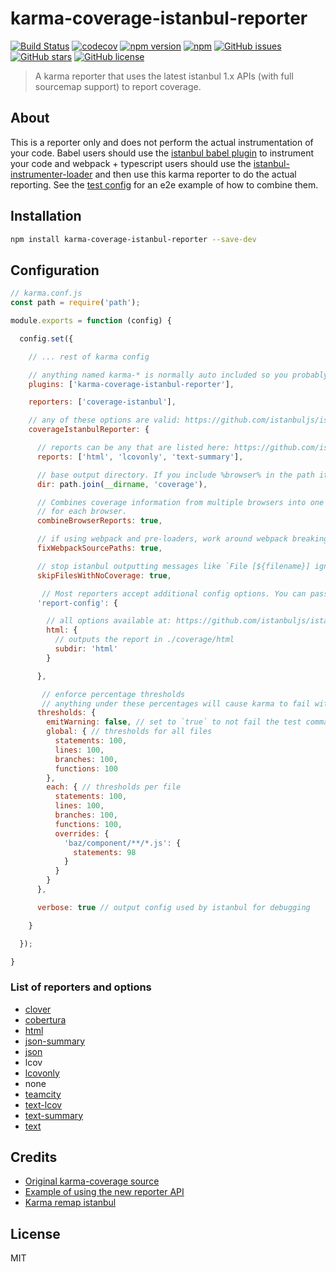 # karma-coverage-istanbul-reporter
[![Build Status](https://travis-ci.org/mattlewis92/karma-coverage-istanbul-reporter.svg?branch=master)](https://travis-ci.org/mattlewis92/karma-coverage-istanbul-reporter)
[![codecov](https://codecov.io/gh/mattlewis92/karma-coverage-istanbul-reporter/branch/master/graph/badge.svg)](https://codecov.io/gh/mattlewis92/karma-coverage-istanbul-reporter)
[![npm version](https://badge.fury.io/js/karma-coverage-istanbul-reporter.svg)](http://badge.fury.io/js/karma-coverage-istanbul-reporter)
[![npm](https://img.shields.io/npm/dm/karma-coverage-istanbul-reporter.svg)](http://badge.fury.io/js/karma-coverage-istanbul-reporter)
[![GitHub issues](https://img.shields.io/github/issues/mattlewis92/karma-coverage-istanbul-reporter.svg)](https://github.com/mattlewis92/karma-coverage-istanbul-reporter/issues)
[![GitHub stars](https://img.shields.io/github/stars/mattlewis92/karma-coverage-istanbul-reporter.svg)](https://github.com/mattlewis92/karma-coverage-istanbul-reporter/stargazers)
[![GitHub license](https://img.shields.io/badge/license-MIT-blue.svg)](https://raw.githubusercontent.com/mattlewis92/karma-coverage-istanbul-reporter/master/LICENSE)

> A karma reporter that uses the latest istanbul 1.x APIs (with full sourcemap support) to report coverage.

## About
This is a reporter only and does not perform the actual instrumentation of your code. Babel users should use the [istanbul babel plugin](https://github.com/istanbuljs/babel-plugin-istanbul) to instrument your code and webpack + typescript users should use the [istanbul-instrumenter-loader](https://github.com/deepsweet/istanbul-instrumenter-loader) and then use this karma reporter to do the actual reporting. See the [test config](https://github.com/mattlewis92/karma-coverage-istanbul-reporter/blob/master/test/karma.conf.js) for an e2e example of how to combine them.

## Installation

```bash
npm install karma-coverage-istanbul-reporter --save-dev
```

## Configuration

```js
// karma.conf.js
const path = require('path');

module.exports = function (config) {

  config.set({

    // ... rest of karma config

    // anything named karma-* is normally auto included so you probably dont need this
    plugins: ['karma-coverage-istanbul-reporter'],

    reporters: ['coverage-istanbul'],

    // any of these options are valid: https://github.com/istanbuljs/istanbuljs/blob/aae256fb8b9a3d19414dcf069c592e88712c32c6/packages/istanbul-api/lib/config.js#L33-L39
    coverageIstanbulReporter: {

      // reports can be any that are listed here: https://github.com/istanbuljs/istanbuljs/tree/aae256fb8b9a3d19414dcf069c592e88712c32c6/packages/istanbul-reports/lib
      reports: ['html', 'lcovonly', 'text-summary'],

      // base output directory. If you include %browser% in the path it will be replaced with the karma browser name
      dir: path.join(__dirname, 'coverage'),

      // Combines coverage information from multiple browsers into one report rather than outputting a report
      // for each browser.
      combineBrowserReports: true,

      // if using webpack and pre-loaders, work around webpack breaking the source path
      fixWebpackSourcePaths: true,

      // stop istanbul outputting messages like `File [${filename}] ignored, nothing could be mapped`
      skipFilesWithNoCoverage: true,

       // Most reporters accept additional config options. You can pass these through the `report-config` option
      'report-config': {

        // all options available at: https://github.com/istanbuljs/istanbuljs/blob/aae256fb8b9a3d19414dcf069c592e88712c32c6/packages/istanbul-reports/lib/html/index.js#L135-L137
        html: {
          // outputs the report in ./coverage/html
          subdir: 'html'
        }

      },

       // enforce percentage thresholds
       // anything under these percentages will cause karma to fail with an exit code of 1 if not running in watch mode
      thresholds: {
        emitWarning: false, // set to `true` to not fail the test command when thresholds are not met
        global: { // thresholds for all files
          statements: 100,
          lines: 100,
          branches: 100,
          functions: 100
        },
        each: { // thresholds per file
          statements: 100,
          lines: 100,
          branches: 100,
          functions: 100,
          overrides: {
            'baz/component/**/*.js': {
              statements: 98
            }
          }
        }
      },

      verbose: true // output config used by istanbul for debugging

    }

  });

}
```

### List of reporters and options
* [clover](https://github.com/istanbuljs/istanbuljs/blob/aae256fb8b9a3d19414dcf069c592e88712c32c6/packages/istanbul-reports/lib/clover/index.js#L8-L9)
* [cobertura](https://github.com/istanbuljs/istanbuljs/blob/aae256fb8b9a3d19414dcf069c592e88712c32c6/packages/istanbul-reports/lib/cobertura/index.js#L9-L10)
* [html](https://github.com/istanbuljs/istanbuljs/blob/aae256fb8b9a3d19414dcf069c592e88712c32c6/packages/istanbul-reports/lib/html/index.js#L135-L137)
* [json-summary](https://github.com/istanbuljs/istanbuljs/blob/aae256fb8b9a3d19414dcf069c592e88712c32c6/packages/istanbul-reports/lib/json-summary/index.js#L8)
* [json](https://github.com/istanbuljs/istanbuljs/blob/aae256fb8b9a3d19414dcf069c592e88712c32c6/packages/istanbul-reports/lib/json/index.js#L8)
* lcov
* [lcovonly](https://github.com/istanbuljs/istanbuljs/blob/aae256fb8b9a3d19414dcf069c592e88712c32c6/packages/istanbul-reports/lib/lcovonly/index.js#L8)
* none
* [teamcity](https://github.com/istanbuljs/istanbuljs/blob/aae256fb8b9a3d19414dcf069c592e88712c32c6/packages/istanbul-reports/lib/teamcity/index.js#L9-L10)
* [text-lcov](https://github.com/istanbuljs/istanbuljs/blob/aae256fb8b9a3d19414dcf069c592e88712c32c6/packages/istanbul-reports/lib/text-lcov/index.js#L9)
* [text-summary](https://github.com/istanbuljs/istanbuljs/blob/aae256fb8b9a3d19414dcf069c592e88712c32c6/packages/istanbul-reports/lib/text-summary/index.js#L9)
* [text](https://github.com/istanbuljs/istanbuljs/blob/aae256fb8b9a3d19414dcf069c592e88712c32c6/packages/istanbul-reports/lib/text/index.js#L159-L160)

## Credits
* [Original karma-coverage source](https://github.com/karma-runner/karma-coverage/blob/master/lib/reporter.js)
* [Example of using the new reporter API](https://github.com/facebook/jest/blob/master/scripts/mapCoverage.js)
* [Karma remap istanbul](https://github.com/marcules/karma-remap-istanbul)

## License
MIT
